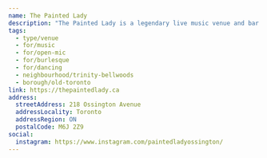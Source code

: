 ```yaml
---
name: The Painted Lady
description: "The Painted Lady is a legendary live music venue and bar in Toronto, known for its eclectic programming, vintage saloon vibes, and inclusive atmosphere. Hosting everything from indie bands and burlesque to DJ dance nights and open mics, it's a creative hub for artists and music lovers alike."
tags:
  - type/venue
  - for/music
  - for/open-mic
  - for/burlesque
  - for/dancing
  - neighbourhood/trinity-bellwoods
  - borough/old-toronto
link: https://thepaintedlady.ca
address:
  streetAddress: 218 Ossington Avenue
  addressLocality: Toronto
  addressRegion: ON
  postalCode: M6J 2Z9
social:
  instagram: https://www.instagram.com/paintedladyossington/
---
```

